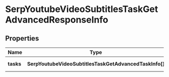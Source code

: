 # SerpYoutubeVideoSubtitlesTaskGetAdvancedResponseInfo

## Properties

| Name | Type | Description | Notes |
|------------ | ------------- | ------------- | -------------|
**tasks** | **SerpYoutubeVideoSubtitlesTaskGetAdvancedTaskInfo[]** | array of tasks |[optional]|